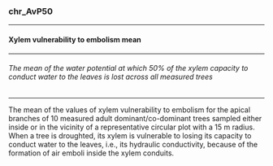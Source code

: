 ### chr_AvP50



------
#### Xylem vulnerability to embolism mean



------
###### The mean of the water potential at which 50% of the xylem capacity to conduct water to the leaves is lost across all measured trees



------
The mean of the values of xylem vulnerability to embolism for the apical branches of 10 measured adult dominant/co-dominant trees sampled either inside or in the vicinity of a representative circular plot with a 15 m radius. When a tree is droughted, its xylem is vulnerable to losing its capacity to conduct water to the leaves, i.e., its hydraulic conductivity, because of the formation of air emboli inside the xylem conduits.